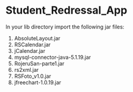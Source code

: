 # Student_Redressal_App

In your lib directory import the following jar files:
1. AbsoluteLayout.jar
2. RSCalendar.jar
3. jCalendar.jar
4. mysql-connector-java-5.1.19.jar
5. RojeruSan-parte1.jar
6. rs2xml.jar
7. RSFoto_v1.0.jar
8. jfreechart-1.0.19.jar

